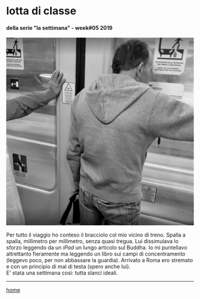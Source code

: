 # lotta di classe  

#### della serie "la settimana" - week#05 2019  
![](/interarete111.png "RomaFiumicino - Ponte Galeria")  

Per tutto il viaggio ho conteso il bracciolo col mio vicino di treno. Spalla a spalla, millimetro per millimetro, senza quasi tregua.
Lui dissimulava lo sforzo leggendo da un *iPad* un lungo articolo sul Buddha. Io mi puntellavo altrettanto fieramente ma leggendo un libro sui campi di concentramento (leggevo poco, per non abbassare la guardia). Arrivato a Roma ero stremato e con un principio di mal di testa (spero anche lui).  
E' stata una settimana così: tutta slanci ideali.  

---    
[home](/interarete.md)     